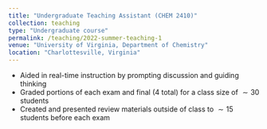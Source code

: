 ```yaml
---
title: "Undergraduate Teaching Assistant (CHEM 2410)"
collection: teaching
type: "Undergraduate course"
permalink: /teaching/2022-summer-teaching-1
venue: "University of Virginia, Department of Chemistry"
location: "Charlottesville, Virginia"
---
```


* Aided in real-time instruction by prompting discussion and guiding thinking
* Graded portions of each exam and final (4 total) for a class size of $\sim 30$ students
* Created and presented review materials outside of class to $\sim 15$ students before each exam

